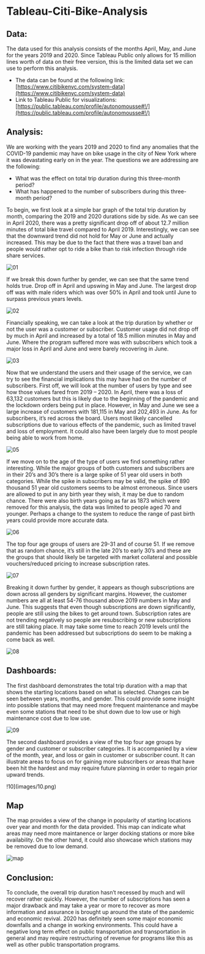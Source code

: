 # Tableau-Citi-Bike-Analysis

## Data: 

The data used for this analysis consists of the months April, May, and June for the years 2019 and 2020. Since Tableau Public only allows for 15 million lines worth of data on their free version, this is the limited data set we can use to perform this analysis. 

 * The data can be found at the following link: [https://www.citibikenyc.com/system-data](https://www.citibikenyc.com/system-data)
 * Link to Tableau Public for visualizations: [https://public.tableau.com/profile/autonomousse#!/](https://public.tableau.com/profile/autonomousse#!/)

## Analysis: 

We are working with the years 2019 and 2020 to find any anomalies that the COVID-19 pandemic may have on bike usage in the city of New York where it was devastating early on in the year. The questions we are addressing are the following:
  *	What was the effect on total trip duration during this three-month period?
  * What has happened to the number of subscribers during this three-month period?
  
To begin, we first look at a simple bar graph of the total trip duration by month, comparing the 2019 and 2020 durations side by side. As we can see in April 2020, there was a pretty significant drop off of about 12.7 million minutes of total bike travel compared to April 2019. Interestingly, we can see that the downward trend did not hold for May or June and actually increased. This may be due to the fact that there was a travel ban and people would rather opt to ride a bike than to risk infection through ride share services. 

  ![01](images/01.png)

If we break this down further by gender, we can see that the same trend holds true. Drop off in April and upswing in May and June. The largest drop off was with male riders which was over 50% in April and took until June to surpass previous years levels. 

  ![02](images/02.png)

Financially speaking, we can take a look at the trip duration by whether or not the user was a customer or subscriber. Customer usage did not drop off by much in April and increased by a total of 18.5 million minutes in May and June. Where the program suffered more was with subscribers which took a major loss in April and June and were barely recovering in June.

  ![03](images/03.png)

Now that we understand the users and their usage of the service, we can try to see the financial implications this may have had on the number of subscribers. First off, we will look at the number of users by type and see how those values fared from 2019 – 2020. In April, there was a loss of 63,132 customers but this is likely due to the beginning of the pandemic and the lockdown orders being put in place. However, in May and June we see a large increase of customers with 181,115 in May and 202,493 in June. As for subscribers, it’s red across the board. Users most likely cancelled subscriptions due to various effects of the pandemic, such as limited travel and loss of employment. It could also have been largely due to most people being able to work from home. 

  ![05](images/05.png)

If we move on to the age of the type of users we find something rather interesting. While the major groups of both customers and subscribers are in their 20’s and 30’s there is a large spike of 51 year old users in both categories. While the spike in subscribers may be valid, the spike of 890 thousand 51 year old customers seems to be almost erroneous. Since users are allowed to put in any birth year they wish, it may be due to random chance. There were also birth years going as far as 1873 which were removed for this analysis, the data was limited to people aged 70 and younger. Perhaps a change to the system to reduce the range of past birth years could provide more accurate data.

  ![06](images/06.png)

The top four age groups of users are 29-31 and of course 51. If we remove that as random chance, it’s still in the late 20’s to early 30’s and these are the groups that should likely be targeted with market collateral and possible vouchers/reduced pricing to increase subscription rates. 

  ![07](images/07.png)

Breaking it down further by gender, it appears as though subscriptions are down across all genders by significant margins. However, the customer numbers are all at least 54-76 thousand above 2019 numbers in May and June. This suggests that even though subscriptions are down significantly, people are still using the bikes to get around town. Subscription rates are not trending negatively so people are resubscribing or new subscriptions are still taking place. It may take some time to reach 2019 levels until the pandemic has been addressed but subscriptions do seem to be making a come back as well.

  ![08](images/08.png)

## Dashboards: 

The first dashboard demonstrates the total trip duration with a map that shows the starting locations based on what is selected. Changes can be seen between years, months, and gender. This could provide some insight into possible stations that may need more frequent maintenance and maybe even some stations that need to be shut down due to low use or high maintenance cost due to low use.

  ![09](images/09.png)

The second dashboard provides a view of the top four age groups by gender and customer or subscriber categories. It is accompanied by a view of the month, year, and loss or gain in customer or subscriber count. It can illustrate areas to focus on for gaining more subscribers or areas that have been hit the hardest and may require future planning in order to regain prior upward trends.

  !10](images/10.png)

## Map

The map provides a view of the change in popularity of starting locations over year and month for the data provided. This map can indicate what areas may need more maintanence or larger docking stations or more bike availability. On the other hand, it could also showcase which stations may be removed due to low demand.

  ![map](images/map.png)

## Conclusion: 

To conclude, the overall trip duration hasn’t recessed by much and will recover rather quickly. However, the number of subscriptions has seen a major drawback and may take a year or more to recover as more information and assurance is brought up around the state of the pandemic and economic revival. 2020 has definitely seen some major economic downfalls and a change in working environments. This could have a negative long term effect on public transportation and transportation in general and may require restructuring of revenue for programs like this as well as other public transportation programs.

